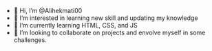 - 👋 Hi, I’m @Alihekmati00
- 👀 I’m interested in learning new skill and updating my knowledge
- 🌱 I’m currently learning HTML, CSS, and JS
- 💞️ I’m looking to collaborate on projects and envolve myself in some challenges. 

<!---
Alihekmati00/Alihekmati00 is a ✨ special ✨ repository because its `README.md` (this file) appears on your GitHub profile.
You can click the Preview link to take a look at your changes.
--->
